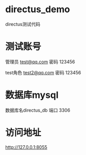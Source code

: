 # directus_demo
directus测试代码

# 测试账号
管理员
test@qq.com
密码
123456

test角色
test2@qq.com
密码
123456

# 数据库mysql
数据库名directus_db
端口 3306

# 访问地址
http://127.0.0.1:8055
